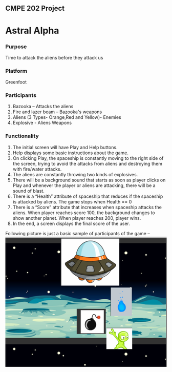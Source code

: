 <h2>CMPE 202 Project</h2>

<h1>Astral Alpha</h1>

<h3>Purpose</h3>

Time to attack the aliens before they attack us

<h3>Platform</h3>

Greenfoot

<h3>Participants</h3>

1.	Bazooka – Attacks the aliens
2.	Fire and lazer beam – Bazooka's weapons
3.	Aliens (3 Types- Orange,Red and Yellow)- Enemies
4.	Explosive - Aliens Weapons

<h3>Functionality</h3>

1.	The initial screen will have Play and Help buttons.
2.	Help displays some basic instructions about the game.
3.	On clicking Play, the spaceship is constantly moving to the right side of the screen, trying to avoid the attacks from aliens and destroying them with fire/water attacks.
4.	The aliens are constantly throwing two kinds of explosives.
5.	There will be a background sound that starts as soon as player clicks on Play and whenever the player or aliens are attacking, there will be a sound of blast.
6.	There is a “Health” attribute of spaceship that reduces if the spaceship is attacked by aliens. The game stops when Health == 0
7.	There is a “Score” attribute that increases when spaceship attacks the aliens. When player reaches score 100, the background changes to show another planet. When player reaches 200, player wins. 
8.	In the end, a screen displays the final score of the user.

Following picture is just a basic sample of participants of the game – 
![](images/mock1.png)
